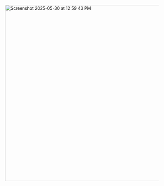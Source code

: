 <img width="577" alt="Screenshot 2025-05-30 at 12 59 43 PM" src="https://github.com/user-attachments/assets/9a75fe9c-b871-4ab6-817a-f5ff16cb67dd" />
